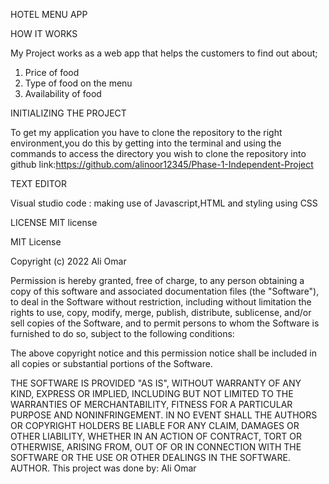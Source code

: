 HOTEL MENU APP 

HOW IT WORKS 

My Project works as a web app that helps the customers to find out about;
1. Price of food 
2. Type of food on the menu
3. Availability of food

INITIALIZING THE PROJECT

To get my application you have to clone the repository to the right environment,you do this by getting into the terminal and using the commands to access the directory you wish to clone the repository into github link:https://github.com/alinoor12345/Phase-1-Independent-Project

TEXT EDITOR

Visual studio code : making use of Javascript,HTML and styling using CSS

LICENSE
MIT license 

MIT License

Copyright (c) 2022 Ali  Omar

Permission is hereby granted, free of charge, to any person obtaining a copy
of this software and associated documentation files (the "Software"), to deal
in the Software without restriction, including without limitation the rights
to use, copy, modify, merge, publish, distribute, sublicense, and/or sell
copies of the Software, and to permit persons to whom the Software is
furnished to do so, subject to the following conditions:

The above copyright notice and this permission notice shall be included in all
copies or substantial portions of the Software.

THE SOFTWARE IS PROVIDED "AS IS", WITHOUT WARRANTY OF ANY KIND, EXPRESS OR
IMPLIED, INCLUDING BUT NOT LIMITED TO THE WARRANTIES OF MERCHANTABILITY,
FITNESS FOR A PARTICULAR PURPOSE AND NONINFRINGEMENT. IN NO EVENT SHALL THE
AUTHORS OR COPYRIGHT HOLDERS BE LIABLE FOR ANY CLAIM, DAMAGES OR OTHER
LIABILITY, WHETHER IN AN ACTION OF CONTRACT, TORT OR OTHERWISE, ARISING FROM,
OUT OF OR IN CONNECTION WITH THE SOFTWARE OR THE USE OR OTHER DEALINGS IN THE 
SOFTWARE.
AUTHOR. This project was done by: Ali Omar